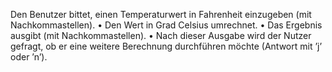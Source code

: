 Den Benutzer bittet, einen Temperaturwert in Fahrenheit einzugeben (mit Nachkommastellen).
• Den Wert in Grad Celsius umrechnet.
• Das Ergebnis ausgibt (mit Nachkommastellen).
• Nach dieser Ausgabe wird der Nutzer gefragt, ob er eine weitere Berechnung durchführen möchte (Antwort mit ’j’ oder ’n’).
